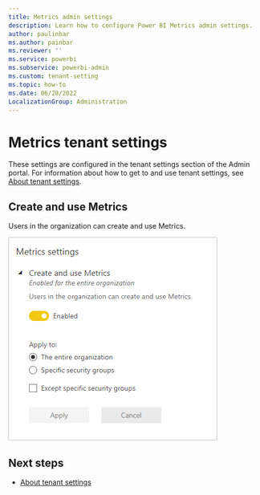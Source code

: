 ```yaml
---
title: Metrics admin settings 
description: Learn how to configure Power BI Metrics admin settings.
author: paulinbar
ms.author: painbar
ms.reviewer: ''
ms.service: powerbi
ms.subservice: powerbi-admin
ms.custom: tenant-setting
ms.topic: how-to
ms.date: 06/28/2022
LocalizationGroup: Administration
---
```


# Metrics tenant settings 

These settings are configured in the tenant settings section of the Admin portal. For information about how to get to and use tenant settings, see [About tenant settings](/power-bi/admin/service-admin-portal-about-tenant-settings).

## Create and use Metrics

Users in the organization can create and use Metrics.

![Screenshot of the Create and use metrics tenant setting.](media/tenant-settings/create-use-goals-tenant-setting.png)

## Next steps

* [About tenant settings](/power-bi/admin/service-admin-portal-about-tenant-settings)